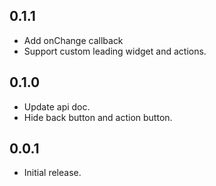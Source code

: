 ## 0.1.1

* Add onChange callback
* Support custom leading widget and actions.

## 0.1.0

* Update api doc.
* Hide back button and action button.

## 0.0.1

* Initial release.
